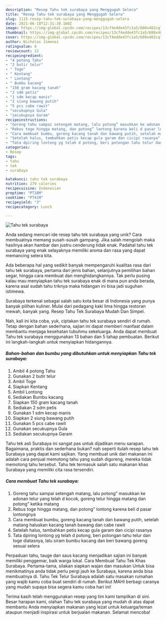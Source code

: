 ```yaml
---
description: "Resep Tahu tek surabaya yang Menggugah Selera"
title: "Resep Tahu tek surabaya yang Menggugah Selera"
slug: 1115-resep-tahu-tek-surabaya-yang-menggugah-selera
date: 2021-06-10T12:31:39.160Z
image: https://img-global.cpcdn.com/recipes/13cf4edde43fc1a5/680x482cq70/tahu-tek-surabaya-foto-resep-utama.jpg
thumbnail: https://img-global.cpcdn.com/recipes/13cf4edde43fc1a5/680x482cq70/tahu-tek-surabaya-foto-resep-utama.jpg
cover: https://img-global.cpcdn.com/recipes/13cf4edde43fc1a5/680x482cq70/tahu-tek-surabaya-foto-resep-utama.jpg
author: Nicholas Jimenez
ratingvalue: 4
reviewcount: 12
recipeingredient:
- "4 potong Tahu"
- "2 butir telur"
- " Toge"
- " Kentang"
- " Lontong"
- " Bumbu kacang"
- "150 gram kacang tanah"
- "2 sdm petis"
- "1 sdm kecap manis"
- "2 siung bawang putih"
- "5 pcs cabe rawit"
- "secukupnya Gula"
- "secukupnya Garam"
recipeinstructions:
- "Goreng tahu sampai setengah matang, lalu potong” masukkan ke adonan telur yang telah d kocok, goreng telur hingga matang dan potong” ketika matang"
- "Rebus toge hingga matang, dan potong” lontong karena beli d pasar lontongnya"
- "Cara membuat bumbu, goreng kacang tanah dan bawang putih, setelah matang haluskan kacang tanah bawang dan cabe rawit"
- "Setelah halus, tambahkan petis kecap gula garam dan cicipi rasanya"
- "Tata dpiring lontong yg telah d potong, beri potongan tahu telur dan toge diatasnya, lalu siram bumbu kacang dan beri bawang goreng sesuai selera"
categories:
- Resep
tags:
- tahu
- tek
- surabaya

katakunci: tahu tek surabaya 
nutrition: 279 calories
recipecuisine: Indonesian
preptime: "PT18M"
cooktime: "PT41M"
recipeyield: "3"
recipecategory: Lunch

---
```



![Tahu tek surabaya](https://img-global.cpcdn.com/recipes/13cf4edde43fc1a5/680x482cq70/tahu-tek-surabaya-foto-resep-utama.jpg)

Anda sedang mencari ide resep tahu tek surabaya yang unik? Cara membuatnya memang susah-susah gampang. Jika salah mengolah maka hasilnya akan hambar dan justru cenderung tidak enak. Padahal tahu tek surabaya yang enak selayaknya memiliki aroma dan rasa yang dapat memancing selera kita.

Ada beberapa hal yang sedikit banyak mempengaruhi kualitas rasa dari tahu tek surabaya, pertama dari jenis bahan, selanjutnya pemilihan bahan segar, hingga cara membuat dan menghidangkannya. Tak perlu pusing kalau mau menyiapkan tahu tek surabaya enak di mana pun anda berada, karena asal sudah tahu triknya maka hidangan ini bisa jadi suguhan istimewa.

Surabaya terkenal sebagai salah satu kota besar di Indonesia yang punya banyak pilihan kuliner. Mulai dari pedagang kaki lima hingga restoran mewah, banyak yang. Resep Tahu Tek Surabaya Mudah Dan Simpel.


Nah, kali ini kita coba, yuk, ciptakan tahu tek surabaya sendiri di rumah. Tetap dengan bahan sederhana, sajian ini dapat memberi manfaat dalam membantu menjaga kesehatan tubuhmu sekeluarga. Anda dapat membuat Tahu tek surabaya menggunakan 13 bahan dan 5 tahap pembuatan. Berikut ini langkah-langkah untuk menyiapkan hidangannya.

<!--inarticleads1-->

##### Bahan-bahan dan bumbu yang dibutuhkan untuk menyiapkan Tahu tek surabaya:

1. Ambil 4 potong Tahu
1. Gunakan 2 butir telur
1. Ambil  Toge
1. Siapkan  Kentang
1. Ambil  Lontong
1. Sediakan  Bumbu kacang
1. Siapkan 150 gram kacang tanah
1. Sediakan 2 sdm petis
1. Gunakan 1 sdm kecap manis
1. Siapkan 2 siung bawang putih
1. Gunakan 5 pcs cabe rawit
1. Gunakan secukupnya Gula
1. Sediakan secukupnya Garam


Tahu tek asli Surabaya ini sangat pas untuk dijadikan menu sarapan. Bagaimana, praktis dan sederhana bukan? nah seperti itulah resep tahu tek Surabaya yang dapat kami sajikan. Yang membuat unik dari makanan ini adalah cara penjual memotong tahu yang sudah digoreng, mereka tidak memotong tahu tersebut. Tahu tek termasuk salah satu makanan khas Surabaya yang memiliki cita rasa tersendiri. 

<!--inarticleads2-->

##### Cara membuat Tahu tek surabaya:

1. Goreng tahu sampai setengah matang, lalu potong” masukkan ke adonan telur yang telah d kocok, goreng telur hingga matang dan potong” ketika matang
1. Rebus toge hingga matang, dan potong” lontong karena beli d pasar lontongnya
1. Cara membuat bumbu, goreng kacang tanah dan bawang putih, setelah matang haluskan kacang tanah bawang dan cabe rawit
1. Setelah halus, tambahkan petis kecap gula garam dan cicipi rasanya
1. Tata dpiring lontong yg telah d potong, beri potongan tahu telur dan toge diatasnya, lalu siram bumbu kacang dan beri bawang goreng sesuai selera


Perpaduan tahu, tauge dan saus kacang menjadikan sajian ini banyak memiliki penggemar, baik warga lokal. Cara Membuat Tahu Tek Khas Surabaya. Pertama-tama, silakan siapkan wajan dan masukan Untuk bisa menikmatinya anda tidak perlu pergi jauh ke Surabaya, karena anda bisa membuatnya di. Tahu Tek Telur Surabaya adalah satu masakan rumahan yang wajib kamu coba buat sendiri di rumah. Berikut MAHI berbagi caranya yang mudah supaya bisa segera kamu coba hari ini! 

Terima kasih telah menggunakan resep yang tim kami tampilkan di sini. Besar harapan kami, olahan Tahu tek surabaya yang mudah di atas dapat membantu Anda menyiapkan makanan yang lezat untuk keluarga/teman ataupun menjadi inspirasi untuk berjualan makanan. Selamat mencoba!
